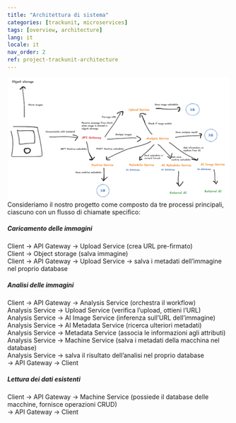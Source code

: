 ```yaml
---
title: "Architettura di sistema"
categories: [trackunit, microservices]
tags: [overview, architecture]
lang: it
locale: it
nav_order: 2
ref: project-trackunit-architecture
---
```

![Diagramma dell'architettura](../../../assets/images/architecture.png)
Consideriamo il nostro progetto come composto da tre processi principali, ciascuno con un flusso di chiamate specifico:

##### Caricamento delle immagini
Client → API Gateway → Upload Service (crea URL pre-firmato)  
Client → Object storage (salva immagine)  
Client → API Gateway → Upload Service → salva i metadati dell’immagine nel proprio database

##### Analisi delle immagini
Client → API Gateway → Analysis Service (orchestra il workflow)  
Analysis Service → Upload Service (verifica l’upload, ottieni l’URL)  
Analysis Service → AI Image Service (inferenza sull’URL dell’immagine)  
Analysis Service → AI Metadata Service (ricerca ulteriori metadati)  
Analysis Service → Metadata Service (associa le informazioni agli attributi)  
Analysis Service → Machine Service (salva i metadati della macchina nel database)  
Analysis Service → salva il risultato dell’analisi nel proprio database  
→ API Gateway → Client

##### Lettura dei dati esistenti
Client → API Gateway → Machine Service (possiede il database delle macchine, fornisce operazioni CRUD)  
→ API Gateway → Client